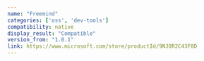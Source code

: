 ```yaml
---
name: "Freemind"
categories: ['oss', 'dev-tools']
compatibility: native
display_result: "Compatible"
version_from: "1.0.1"
link: https://www.microsoft.com/store/productId/9NJ0R2C43F8D
---
```

